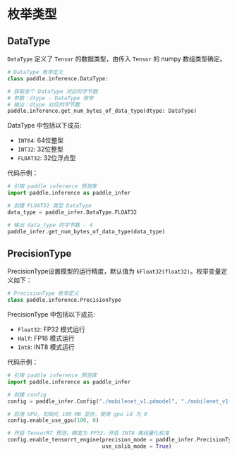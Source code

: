 # 枚举类型

## DataType

`DataType` 定义了 `Tensor` 的数据类型，由传入 `Tensor` 的 numpy 数组类型确定。

```python
# DataType 枚举定义
class paddle.inference.DataType:

# 获取各个 DataType 对应的字节数
# 参数：dtype - DataType 枚举
# 输出：dtype 对应的字节数
paddle.inference.get_num_bytes_of_data_type(dtype: DataType)
```

DataType 中包括以下成员:

* `INT64`: 64位整型
* `INT32`: 32位整型
* `FLOAT32`: 32位浮点型

代码示例：

```python
# 引用 paddle inference 预测库
import paddle.inference as paddle_infer

# 创建 FLOAT32 类型 DataType
data_type = paddle_infer.DataType.FLOAT32

# 输出 data_type 的字节数 - 4
paddle_infer.get_num_bytes_of_data_type(data_type)
```

## PrecisionType

PrecisionType设置模型的运行精度，默认值为 `kFloat32(float32)`。枚举变量定义如下：

```python
# PrecisionType 枚举定义
class paddle.inference.PrecisionType
```

PrecisionType 中包括以下成员:

* `Float32`: FP32 模式运行
* `Half`: FP16 模式运行
* `Int8`: INT8 模式运行

代码示例：

```python
# 引用 paddle inference 预测库
import paddle.inference as paddle_infer

# 创建 config
config = paddle_infer.Config("./mobilenet_v1.pdmodel", "./mobilenet_v1.pdiparams")

# 启用 GPU, 初始化 100 MB 显存，使用 gpu id 为 0
config.enable_use_gpu(100, 0)

# 开启 TensorRT 预测，精度为 FP32，开启 INT8 离线量化校准
config.enable_tensorrt_engine(precision_mode = paddle_infer.PrecisionType.Float32,
                              use_calib_mode = True)
```